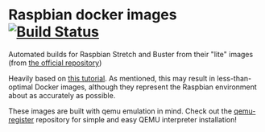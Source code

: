 # Raspbian docker images [![Build Status](https://travis-ci.com/sfalexrog/raspbian-containers.svg?branch=master)](https://travis-ci.com/sfalexrog/raspbian-containers)

Automated builds for Raspbian Stretch and Buster from their "lite" images (from [the official repository](https://downloads.raspberrypi.org/raspbian_lite/images/))

Heavily based on [this tutorial](http://www.guoyiang.com/2016/11/04/Build-My-Own-Raspbian-Docker-Image/). As mentioned, this may result in less-than-optimal Docker images, although they represent the Raspbian environment about as accurately as possible.

These images are built with qemu emulation in mind. Check out the [qemu-register](https://github.com/sfalexrog/qemu-register) repository for simple and easy QEMU interpreter installation!
